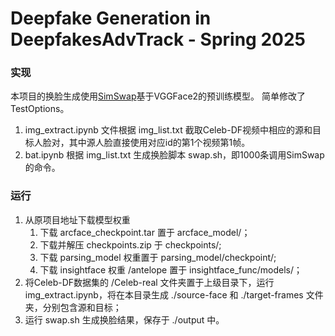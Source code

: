 # Deepfake Generation in DeepfakesAdvTrack - Spring 2025

### 实现
本项目的换脸生成使用[SimSwap](https://github.com/neuralchen/SimSwap)基于VGGFace2的预训练模型。
简单修改了TestOptions。

1. img_extract.ipynb 文件根据 img_list.txt 截取Celeb-DF视频中相应的源和目标人脸对，其中源人脸直接使用对应id的第1个视频第1帧。
2. bat.ipynb 根据 img_list.txt 生成换脸脚本 swap.sh，即1000条调用SimSwap的命令。

### 运行
1. 从原项目地址下载模型权重
   1. 下载 arcface_checkpoint.tar 置于 arcface_model/；
   2. 下载并解压 checkpoints.zip 于 checkpoints/;
   3. 下载 parsing_model 权重置于 parsing_model/checkpoint/;
   4. 下载 insightface 权重 /antelope 置于 insightface_func/models/；
2. 将Celeb-DF数据集的 /Celeb-real 文件夹置于上级目录下，运行 img_extract.ipynb，将在本目录生成 ./source-face 和 ./target-frames 文件夹，分别包含源和目标；
3. 运行 swap.sh 生成换脸结果，保存于 ./output 中。
